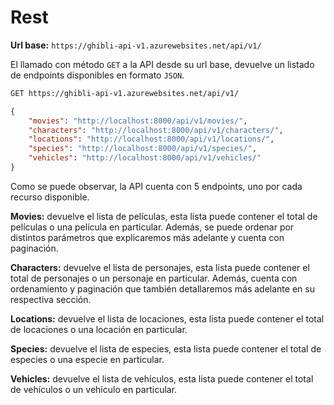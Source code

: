 # Rest

**Url base:** `https://ghibli-api-v1.azurewebsites.net/api/v1/`

El llamado con método `GET` a la API desde su url base, devuelve un listado de endpoints disponibles en formato `JSON`.


```bash
GET https://ghibli-api-v1.azurewebsites.net/api/v1/
```

```json
{
    "movies": "http://localhost:8000/api/v1/movies/",
    "characters": "http://localhost:8000/api/v1/characters/",
    "locations": "http://localhost:8000/api/v1/locations/",
    "species": "http://localhost:8000/api/v1/species/",
    "vehicles": "http://localhost:8000/api/v1/vehicles/"
}
```

Como se puede observar, la API cuenta con 5 endpoints, uno por cada recurso disponible.

**Movies:** devuelve el lista de películas, esta lista puede contener el total de películas o una película en particular. Además, se puede ordenar por distintos parámetros que explicaremos más adelante y cuenta con paginación.

**Characters:** devuelve el lista de personajes, esta lista puede contener el total de personajes o un personaje en particular. Además, cuenta con ordenamiento y paginación que también detallaremos más adelante en su respectiva sección.

**Locations:** devuelve el lista de locaciones, esta lista puede contener el total de locaciones o una locación en particular.

**Species:** devuelve el lista de especies, esta lista puede contener el total de especies o una especie en particular.

**Vehicles:** devuelve el lista de vehículos, esta lista puede contener el total de vehículos o un vehículo en particular.
